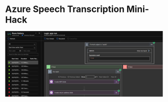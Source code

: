 # Azure Speech Transcription Mini-Hack

![Speech Transcription Header](images/speech-transcription-header.jpg)


